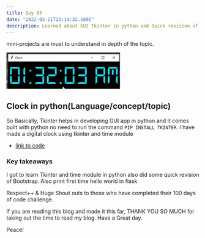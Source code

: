```yaml
---
title: Day 03
date: "2022-03-21T23:14:32.169Z"
description: Learned about GUI Tkinter in python and Quick revision of Bootstrap(frontend).
---
```


mini-projects are must to understand in depth of the topic.

![coding](./output.png)

## Clock in python(Language/concept/topic)

So Basically, Tkinter helps in developing GUI app in python and it comes built with python no need to run the command `PIP INSTALL TKINTER`. I have made a digital clock using tkinter and time module

- [link to code](https://github.com/jay-2000/lip.py/blob/main/clock.py)


### Key takeaways

I got to learn Tkinter and time module in python also did some quick revision of Bootstrap.
Also print first time hello world in flask




Respect++ & Huge Shout outs to those who have completed their 100 days of code challenge.

If you are reading this blog and made it this far, THANK YOU SO MUCH for taking out the time to read my blog. Have a Great day.

Peace!